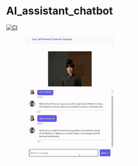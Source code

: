 # AI_assistant_chatbot

[![CI](https://github.com/AdrienHdz/AI_assistant_chatbot/actions/workflows/CI.yml/badge.svg)](https://github.com/AdrienHdz/AI_assistant_chatbot/actions/workflows/CI.yml)

![Alt Text](https://github.com/AdrienHdz/AI_assistant_chatbot/blob/main/avatar.gif?raw=true)
